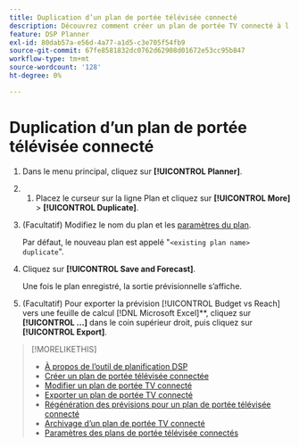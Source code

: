 ```yaml
---
title: Duplication d’un plan de portée télévisée connecté
description: Découvrez comment créer un plan de portée TV connecté à l’aide des paramètres d’un plan existant.
feature: DSP Planner
exl-id: 80dab57a-e56d-4a77-a1d5-c3e705f54fb9
source-git-commit: 67fe8581832dc0762d62908d01672e53cc95b847
workflow-type: tm+mt
source-wordcount: '128'
ht-degree: 0%

---
```


# Duplication d’un plan de portée télévisée connecté

1. Dans le menu principal, cliquez sur **[!UICONTROL Planner]**.

1. 
   1. Placez le curseur sur la ligne Plan et cliquez sur **[!UICONTROL More]** > **[!UICONTROL Duplicate]**.

1. (Facultatif) Modifiez le nom du plan et les [paramètres du plan](planner-settings.md).

   Par défaut, le nouveau plan est appelé &quot;`<existing plan name> duplicate`&quot;.

1. Cliquez sur **[!UICONTROL Save and Forecast]**.

   Une fois le plan enregistré, la sortie prévisionnelle s’affiche.

1. (Facultatif) Pour exporter la prévision [!UICONTROL Budget vs Reach] vers une feuille de calcul [!DNL Microsoft Excel]**, cliquez sur **[!UICONTROL ...]** dans le coin supérieur droit, puis cliquez sur **[!UICONTROL Export]**.

>[!MORELIKETHIS]
>
>* [À propos de l’outil de planification DSP](planner-about.md)
>* [ Créer un plan de portée télévisée connectée ](planner-create.md)
>* [Modifier un plan de portée TV connecté](planner-edit.md)
>* [Exporter un plan de portée TV connecté](planner-export.md)
>* [Régénération des prévisions pour un plan de portée télévisée connecté](planner-forecast.md)
>* [ Archivage d’un plan de portée TV connecté](planner-archive.md)
>* [Paramètres des plans de portée télévisée connectés](planner-settings.md)
